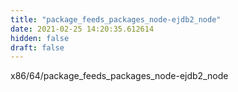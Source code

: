 ```yaml
---
title: "package_feeds_packages_node-ejdb2_node"
date: 2021-02-25 14:20:35.612614
hidden: false
draft: false
---
```


x86/64/package_feeds_packages_node-ejdb2_node

